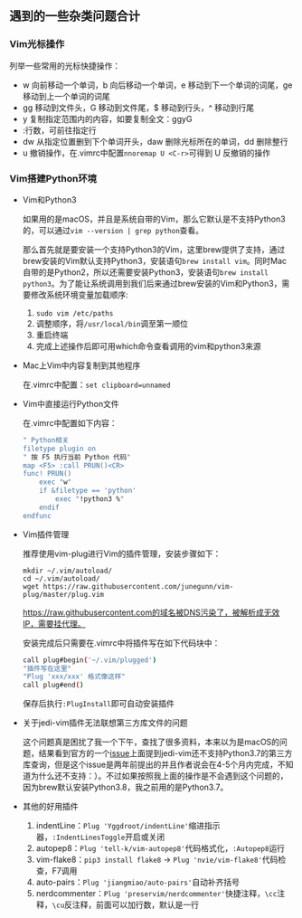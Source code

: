 ## 遇到的一些杂类问题合计

### Vim光标操作

列举一些常用的光标快捷操作：

- w 向前移动一个单词，b 向后移动一个单词，e 移动到下一个单词的词尾，ge 移动到上一个单词的词尾
- gg 移动到文件头，G 移动到文件尾，$ 移动到行头，^ 移动到行尾
- y 复制指定范围内的内容，如要复制全文：ggyG
- :行数，可前往指定行
- dw 从指定位置删到下个单词开头，daw 删除光标所在的单词，dd 删除整行
- u 撤销操作，在.vimrc中配置`nnoremap U <C-r>`可得到 U 反撤销的操作

### Vim搭建Python环境

- Vim和Python3

  如果用的是macOS，并且是系统自带的Vim，那么它默认是不支持Python3的，可以通过`vim --version | grep python`查看。

  那么首先就是要安装一个支持Python3的Vim，这里brew提供了支持，通过brew安装的Vim默认支持Python3，安装语句`brew install vim`。同时Mac自带的是Python2，所以还需要安装Python3，安装语句`brew install python3`。为了能让系统调用到我们后来通过brew安装的Vim和Python3，需要修改系统环境变量加载顺序:

  1. `sudo vim /etc/paths`
  2. 调整顺序，将`/usr/local/bin`调至第一顺位
  3. 重启终端
  4. 完成上述操作后即可用which命令查看调用的vim和python3来源

- Mac上Vim中内容复制到其他程序

  在.vimrc中配置：`set clipboard=unnamed`

- Vim中直接运行Python文件

  在.vimrc中配置如下内容：

  ```sh
  " Python相关
  filetype plugin on
  " 按 F5 执行当前 Python 代码"
  map <F5> :call PRUN()<CR>
  func! PRUN()
      exec "w"
      if &filetype == 'python'
          exec "!python3 %"
      endif
  endfunc
  ```

- Vim插件管理

  推荐使用vim-plug进行Vim的插件管理，安装步骤如下：

  ```shell
  mkdir ~/.vim/autoload/
  cd ~/.vim/autoload/
  wget https://raw.githubusercontent.com/junegunn/vim-plug/master/plug.vim
  ```

  https://raw.githubusercontent.com的域名被DNS污染了，被解析成无效IP，需要挂代理。

  安装完成后只需要在.vimrc中将插件写在如下代码块中：

  ```sh
  call plug#begin('~/.vim/plugged')
  "插件写在这里"
  "Plug 'xxx/xxx' 格式像这样" 
  call plug#end()
  ```

  保存后执行`:PlugInstall`即可自动安装插件

- 关于jedi-vim插件无法联想第三方库文件的问题

  这个问题真是困扰了我一个下午，查找了很多资料，本来以为是macOS的问题，结果看到官方的一个[issue](https://github.com/davidhalter/jedi/issues/1188)上面提到jedi-vim还不支持Python3.7的第三方库查询，但是这个issue是两年前提出的并且作者说会在4-5个月内完成，不知道为什么还不支持：）。不过如果按照我上面的操作是不会遇到这个问题的，因为brew默认安装Python3.8，我之前用的是Python3.7。

- 其他的好用插件

  1. indentLine：`Plug 'Yggdroot/indentLine'`缩进指示器，`:IndentLinesToggle`开启或关闭
  2. autopep8：`Plug 'tell-k/vim-autopep8'`代码格式化，`:Autopep8`运行
  3. vim-flake8：`pip3 install flake8` -> `Plug 'nvie/vim-flake8'`代码检查，F7调用
  4. auto-pairs：`Plug 'jiangmiao/auto-pairs'`自动补齐括号
  5. nerdcommenter：`Plug 'preservim/nerdcommenter'`快捷注释，`\cc`注释，`\cu`反注释，前面可以加行数，默认是一行

